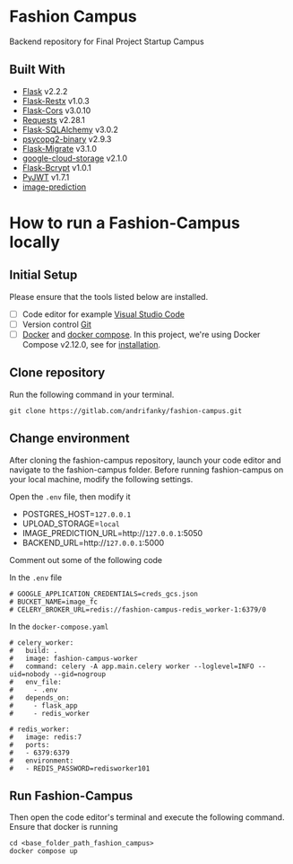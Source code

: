 # Fashion Campus

Backend repository for Final Project Startup Campus

## Built With

- [Flask](https://flask.palletsprojects.com/en/2.2.x/) v2.2.2
- [Flask-Restx](https://flask-restx.readthedocs.io/en/latest/) v1.0.3
- [Flask-Cors](https://flask-cors.readthedocs.io/en/latest/) v3.0.10
- [Requests](https://requests.readthedocs.io/en/latest/) v2.28.1
- [Flask-SQLAlchemy](https://flask-sqlalchemy.palletsprojects.com/en/3.0.x/) v3.0.2
- [psycopg2-binary](https://www.psycopg.org/docs/) v2.9.3
- [Flask-Migrate](https://flask-migrate.readthedocs.io/en/latest/) v3.1.0
- [google-cloud-storage](https://cloud.google.com/storage/docs/reference/libraries#client-libraries-install-python) v2.1.0
- [Flask-Bcrypt](https://flask-bcrypt.readthedocs.io/en/1.0.1/) v1.0.1
- [PyJWT](https://pyjwt.readthedocs.io/en/stable/) v1.7.1
- [image-prediction](https://github.com/rizanqardafil/fashion-mnist)

# How to run a Fashion-Campus locally

## Initial Setup

Please ensure that the tools listed below are installed.

- [ ] Code editor for example [Visual Studio Code](https://code.visualstudio.com/)
- [ ] Version control [Git](https://git-scm.com/)
- [ ] [Docker](https://www.docker.com/) and [docker compose](https://docs.docker.com/compose/). In this project, we're using Docker Compose v2.12.0, see for [installation](https://docs.docker.com/compose/install/linux/#install-the-plugin-manually).

## Clone repository

Run the following command in your terminal.

```
git clone https://gitlab.com/andrifanky/fashion-campus.git
```

## Change environment

After cloning the fashion-campus repository, launch your code editor and navigate to the fashion-campus folder. Before running fashion-campus on your local machine, modify the following settings.

Open the `.env` file, then modify it
- POSTGRES_HOST=`127.0.0.1`
- UPLOAD_STORAGE=`local`
- IMAGE_PREDICTION_URL=http://`127.0.0.1`:5050
- BACKEND_URL=http://`127.0.0.1`:5000

Comment out some of the following code

In the `.env` file
```
# GOOGLE_APPLICATION_CREDENTIALS=creds_gcs.json
# BUCKET_NAME=image_fc
# CELERY_BROKER_URL=redis://fashion-campus-redis_worker-1:6379/0
```

In the `docker-compose.yaml`
```
# celery_worker:
#   build: .
#   image: fashion-campus-worker
#   command: celery -A app.main.celery worker --loglevel=INFO --uid=nobody --gid=nogroup
#   env_file:
#     - .env
#   depends_on:
#     - flask_app
#     - redis_worker

# redis_worker:
#   image: redis:7
#   ports:
#   - 6379:6379
#   environment:
#   - REDIS_PASSWORD=redisworker101
```

## Run Fashion-Campus

Then open the code editor's terminal and execute the following command.
Ensure that docker is running

```
cd <base_folder_path_fashion_campus>
docker compose up
```
